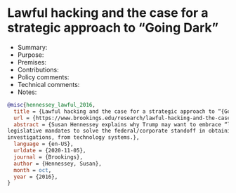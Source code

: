 # Lawful hacking and the case for a strategic approach to “Going Dark”

- Summary:
- Purpose:
- Premises:
- Contributions:
- Policy comments:
- Technical comments:
- Notes:

```bib
@misc{hennessey_lawful_2016,
  title = {Lawful hacking and the case for a strategic approach to “{Going} {Dark}”},
  url = {https://www.brookings.edu/research/lawful-hacking-and-the-case-for-a-strategic-approach-to-going-dark/},
  abstract = {Susan Hennessey explains why Trump may want to embrace “lawful hacking” as an alternative to
legislative mandates to solve the federal/corporate standoff in obtaining information that may be vital to criminal
investigations, from technology systems.},
  language = {en-US},
  urldate = {2020-11-05},
  journal = {Brookings},
  author = {Hennessey, Susan},
  month = oct,
  year = {2016},
}
```
